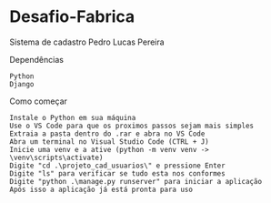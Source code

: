 # Desafio-Fabrica
Sistema de cadastro
Pedro Lucas Pereira

Dependências

    Python
    Django

Como começar

    Instale o Python em sua máquina
    Use o VS Code para que os proximos passos sejam mais simples
    Extraia a pasta dentro do .rar e abra no VS Code
    Abra um terminal no Visual Studio Code (CTRL + J)
    Inicie uma venv e a ative (python -m venv venv -> \venv\scripts\activate)
    Digite "cd .\projeto_cad_usuarios\" e pressione Enter
    Digite "ls" para verificar se tudo esta nos conformes
    Digite "python .\manage.py runserver" para iniciar a aplicação
    Após isso a aplicação já está pronta para uso
